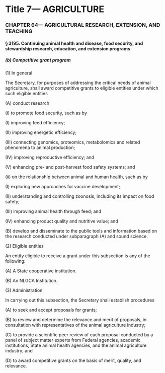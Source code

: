 
# Title 7— AGRICULTURE
### CHAPTER 64— AGRICULTURAL RESEARCH, EXTENSION, AND TEACHING
#### § 3195. Continuing animal health and disease, food security, and stewardship research, education, and extension programs
##### (b) Competitive grant program

(1) In general

The Secretary, for purposes of addressing the critical needs of animal agriculture, shall award competitive grants to eligible entities under which such eligible entities

(A) conduct research

(i) to promote food security, such as by

(I) improving feed efficiency;

(II) improving energetic efficiency;

(III) connecting genomics, proteomics, metabolomics and related phenomena to animal production;

(IV) improving reproductive efficiency; and

(V) enhancing pre- and post-harvest food safety systems; and

(ii) on the relationship between animal and human health, such as by

(I) exploring new approaches for vaccine development;

(II) understanding and controlling zoonosis, including its impact on food safety;

(III) improving animal health through feed; and

(IV) enhancing product quality and nutritive value; and

(B) develop and disseminate to the public tools and information based on the research conducted under subparagraph (A) and sound science.

(2) Eligible entities

An entity eligible to receive a grant under this subsection is any of the following:

(A) A State cooperative institution.

(B) An NLGCA Institution.

(3) Administration

In carrying out this subsection, the Secretary shall establish procedures

(A) to seek and accept proposals for grants;

(B) to review and determine the relevance and merit of proposals, in consultation with representatives of the animal agriculture industry;

(C) to provide a scientific peer review of each proposal conducted by a panel of subject matter experts from Federal agencies, academic institutions, State animal health agencies, and the animal agriculture industry; and

(D) to award competitive grants on the basis of merit, quality, and relevance.
